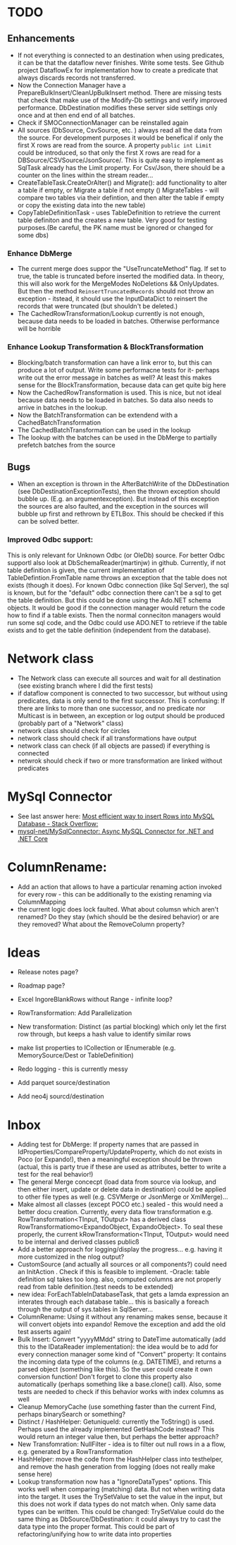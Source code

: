 # TODO

## Enhancements
- If not everything is connected to an destination when using predicates, it can be that the dataflow never finishes. Write some tests. See Github project DataflowEx for implementation how to create a predicate that always discards records not transferred.
- Now the Connection Manager have a PrepareBulkInsert/CleanUpBulkInsert method. There are missing tests that check that make use of the Modify-Db settings and verify improved performance. DbDestination modifies these server side settings only once and at then end end of all batches.
- Check if SMOConnectionManager can be reinstalled again
- All sources (DbSource, CsvSource, etc. )  always read all the data from the source. For development purposes it would be benefical if only the first X rows are read from the source. A property `public int Limit` could be introduced, so that only the first X rows are read for a DBSource/CSVSource/JsonSource/. This is quite easy to implement as SqlTask already has the Limit property. For Csv/Json, there should be a counter on the lines within the stream reader...
- CreateTableTask.CreateOrAlter() and Migrate(): add functionality to alter a table if empty, or Migrate a table if not empty
 () MigrateTables - will compare two tables via their defintion, and then alter the table if empty or copy the existing data into the new table)
- CopyTableDefinitionTask - uses TableDefinition to retrieve the current table definiton and the creates a new table. 
Very good for testing purposes.(Be careful, the PK name must be ignored or changed for some dbs)


### Enhance DbMerge 
- The current merge does suppor the "UseTruncateMethod" flag. If set to true, the table is truncated before inserted the modified data.
In theory, this will also work for the MergeModes NoDeletions && OnlyUpdates. But then the method `ReinsertTruncatedRecords` should not 
throw an exception - itstead, it should use the InputDataDict to reinsert the records that were truncated (but shouldn't be deleted.)
- The CachedRowTransformation/Lookup currently is not enough, because data needs to be loaded in batches. Otherwise performance will be horrible


### Enhance Lookup Transformation & BlockTransformation
- Blocking/batch transformation can have a link error to, but this can produce a lot of output. Write some performacne tests for it- perhaps write out the error message in batches as well? At least this makes sense for the BlockTransformation, because data can get quite big here
- Now the CachedRowTransformation is used. This is nice, but not ideal because data needs to be loaded in batches. So data also needs to arrive in batches in the lookup. 
- Now the BatchTransformation can be extendend with a CachedBatchTransformation
- The CachedBatchTransformation can be used in the lookup
- The lookup with the batches can be used in the DbMerge to partially prefetch batches from the source


## Bugs

- When an exception is thrown in the AfterBatchWrite of the DbDestination (see DbDestinationExceptionTests), then the thrown exception should bubble up. (E.g. an argumentexception). But instead of this exception the sources are also faulted, and the exception in the sources will bubble up first and rethrown by ETLBox. This should be checked if this can be solved better. 

### Improved Odbc support:

This is only relevant for Unknown Odbc (or OleDb) source. For better Odbc supportl also  look at DbSchemaReader(martinjw) in github.
Currently, if not table definition is given, the current implementation of TableDefintion.FromTable name throws an exception that the table does not exists (though it does). 
For known Odbc connection (like Sql Server), the sql is known, but for the "default" odbc connection there can't be a sql to get the table definition. But this could be done using the Ado.NET schema objects. 
It would be good if the connection manager would return the code how to find if a table exists. Then the normal conneciton managers would run some sql code, and the Odbc could use ADO.NET to retrieve if the table exists and to get the table definition (independent from the database).

# Network class
- The Network class can execute all sources and wait for all destination (see existing branch where I did the first tests)
- if dataflow component is connected to two successor, but without using predicates, data is only send to the first successor. This is confusing: If there are links to more than one successor, and no predicate nor Multicast is in between, an exception or log output should be produced (probably part of a "Network" class)
- network class should check for circles
- network class should check if all transformations have output
- network class can check (if all objects are passed) if everything is connected
- netwrok should check if two or more transformation are linked without predicates

# MySql Connector
- See last answer here: [Most efficient way to insert Rows into MySQL Database - Stack Overflow:](https://stackoverflow.com/questions/25323560/most-efficient-way-to-insert-rows-into-mysql-database)
- [mysql-net/MySqlConnector: Async MySQL Connector for .NET and .NET Core](https://github.com/mysql-net/MySqlConnector)

# ColumnRename: 
- Add an action that allows to have a particular renaming action invoked for every row - this can be additionally to the existing renaming via ColumnMapping
- the current logic does lock faulted. What about columsn which aren't renamed? Do they stay (which should be the desired behavior) or are they removed? What about the RemoveColumn property? 

# Ideas

- Release notes page?
- Roadmap page? 
- Excel IngoreBlankRows without Range - infinite loop?
- RowTransformation: Add Parallelization
- New transformation: Distinct (as partial blocking) which only let the first row through, but keeps a hash value to identify similar rows

- make list properties to ICollection or IEnumerable (e.g. MemorySource/Dest or TableDefinition)
- Redo logging - this is currently messy
- Add parquet source/destination
- Add neo4j sourcd/destination

# Inbox
- Adding test for DbMerge: If property names that are passed in IdProperties/CompareProperty/UpdateProperty, which do not exists in Poco (or Expando!), then a meaningful exception should be thrown (actual, this is party true if these are used as attributes, better to write a test for the real behavior!)
- The general Merge concecpt (load data from source via lookup, and then either insert, update or delete data in destination) could be applied to other file types as well (e.g. CSVMerge or JsonMerge or XmlMerge)...
- Make almost all classes (except POCO etc.) sealed - this would need a better docu creation. Currently, every data flow transformation e.g. RowTransformation<TInput, TOutput> has a derived class RowTransformatiomo<ExpandoObject, ExpandoObject>. To seal these properly, the current kRowTransformation<TInput, TOutput> would need to be internal and derived classes publicß
- Add a better approach for logging/display the progress... e.g. having it more customized in the nlog output?
- CustomSource (and actually all sources or all components?) could need an InitAction . Check if this is feasible to implement.
-Oracle: table definition sql takes too long. also, computed columns are not properly read from table definition.(test needs to be extended)
- new idea: ForEachTableInDatabaseTask, that gets a lamda expression an interates through each database table... this is basically a foreach through the output of sys.tables in SqlServer... 
- ColumnRename: Using it without any renaming makes sense, because it will convert objets into expando! Remove the exception and add the old test asserts again!
- Bulk Insert: Convert "yyyyMMdd" string to DateTime automatically (add this to the IDataReader implementation): the idea would be to add for every connection manager some kind of "Convert" property: It contains the incoming data type of the columns (e.g. DATETIME), and returns a parsed object (something like this). So the user could create it own conversion function! Don't forget to clone this property also automatically (perhaps something like a base.clone() call). Also, some tests are needed to check if this behavior works with index columns as well
- Cleanup MemoryCache (use something faster than the current Find, perhaps binarySearch or something?
- Distinct / HashHelper: GetuniqueId: currently the ToString() is used. Perhaps used the already implemented GetHashCode instead? This would return an integer value then, but perhaps the better approach?
- New Transfomration: NullFilter - idea is to filter out null rows in a a flow, e.g. generated by a RowTransformation
- HashHelper: move the code from the HashHelper class into testhelper, and remove the hash generation from logging (does not really make sense here)
- Lookup transformation now has a "IgnoreDataTypes" options. This works well when comparing (matching) data. But not when writing data into the target. It uses the TrySetValue to set the value in the input, but this does not work if data types do not match when. Only same data types can be written. This could be changed: TrySetValue could do the same thing as DbSource/DbDestination: it could always try to cast the data type into the proper format. This could be part of refactoring/unifying how to write data into properties